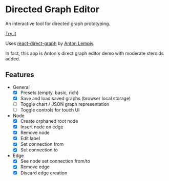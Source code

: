 # Directed Graph Editor

An interactive tool for directed graph prototyping.

[Try it](https://oleksiyrudenko.github.io/directed-graph-editor)

Uses [react-direct-graph](https://github.com/lempiy/react-direct-graph)
by [Anton Lempiy](https://github.com/lempiy).

In fact, this app is Anton's direct graph editor demo
with moderate steroids added.

## Features

- General
  - [x] Presets (empty, basic, rich)
  - [x] Save and load saved graphs (browser local storage)
  - [ ] Toggle chart / JSON graph representation
  - [ ] Toggle controls for touch UI
- Node
  - [x] Create orphaned root node
  - [x] Insert node on edge
  - [x] Remove node
  - [x] Edit label
  - [x] Set connection from
  - [x] Set connection to
- Edge
  - [x] See node set connection from/to
  - [x] Remove edge
  - [x] Discard edge creation
